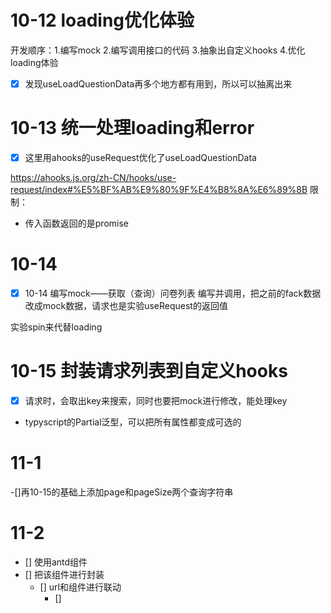 # 10-12 loading优化体验
开发顺序：1.编写mock 2.编写调用接口的代码 3.抽象出自定义hooks 4.优化loading体验
- [x] 发现useLoadQuestionData再多个地方都有用到，所以可以抽离出来

# 10-13 统一处理loading和error
- [x] 这里用ahooks的useRequest优化了useLoadQuestionData

https://ahooks.js.org/zh-CN/hooks/use-request/index#%E5%BF%AB%E9%80%9F%E4%B8%8A%E6%89%8B
限制：
- 传入函数返回的是promise


# 10-14 
- [x] 10-14 编写mock——获取（查询）问卷列表
编写并调用，把之前的fack数据改成mock数据，请求也是实验useRequest的返回值

实验spin来代替loading

# 10-15 封装请求列表到自定义hooks
- [x] 请求时，会取出key来搜索，同时也要把mock进行修改，能处理key

- typyscript的Partial泛型，可以把所有属性都变成可选的

# 11-1
-[]再10-15的基础上添加page和pageSize两个查询字符串
# 11-2
- [] 使用antd组件<Pagination>
- [] 把该组件进行封装
  - [] url和组件进行联动
    - []

